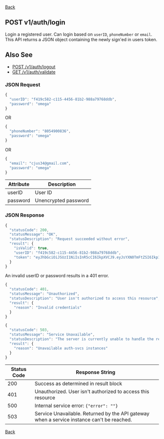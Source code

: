 [Back](README.md)

## POST v1/auth/login
Login a registered user. Can login based on `userID`, `phoneNumber` or `email`.
This API returns a JSON object containing the newly sign'ed in users token.

## Also See
* [POST /v1/auth/logout](./api-logout-v1.md)
* [GET /v1/auth/validate](./api-validate-v1.md)

### JSON Request

```javascript
{  
  "userID": "f419c582-c115-4456-81b2-988a79768ddb",
  "password": "omega"
}
```

OR

```javascript
{
  "phoneNumber": "8054900836",
  "password": "omega"
}
```

OR

```javascript
{
  "email": "cjus34@gmail.com",
  "password": "omega"
}
```

Attribute |	Description
--- | ---
userID | User ID
password | Unencrypted password

### JSON Response

```javascript
{
  "statusCode": 200,
  "statusMessage": "OK",
  "statusDescription": "Request succeeded without error",
  "result": {
    "isValid": true,
    "userID": "f419c582-c115-4456-81b2-988a79768ddb",
    "token": "eyJhbGciOiJSUzI1NiIsInR5cCI6IkpXVCJ9.eyJsYXN0TmFtZSI6Ikp1c3Rpbmlhbm8iLCJmaXJzdE5hbWUiOiJDYXJsb3MiLCJyb2xlcyI6WyJ1c2VyIiwiYWRtaW4iXSwidWlkIjoiOGNhMGMzZGEtMjk0Ni00NTRkLWE0NjMtNDYwNjVjNDdjYzQzIiwidXNlck5hbWUiOiJjYXJsb3NqIiwiaXNzdWVyIjoidXJuOmF1dGgiLCJleHAiOjE0ODI3Njk4MjUsImlhdCI6MTQ4Mjc2NjIyNX0.Lr2TFDTRivFJC6LyRM8JDTq09SgLdmG6bI47Gg4GKxr-60RE9-HYAFKV89pjGlMr8O4CUTgkiI8PmT08Q108dbq52ybqtPVpfnaG6wt0HD72yGfE_EuLtLqtgg-lsa2C-MN2DM9rakiWaSd3PexQsa3DPo1PaK2DLf4ywRbf3F0"
  }
}
```

An invalid userID or password results in a 401 error.

```javascript
{
  "statusCode": 401,
  "statusMessage": "Unauthorized",
  "statusDescription": "User isn't authorized to access this resource",
  "result": {
    "reason": "Invalid credentials"
  }
}
```

```javascript
{
  "statusCode": 503,
  "statusMessage": "Service Unavailable",
  "statusDescription": "The server is currently unable to handle the request due to a temporary overloading or maintenance of the server. The implication is that this is a temporary condition which will be alleviated after some delay",
  "result": {
    "reason": "Unavailable auth-svcs instances"
  }
}
```

Status Code | Response String
--- | ---
200 | Success as determined in result block
401 | Unauthorized. User isn't authorized to access this resource
500 |	Internal service error: ```{"error": ""}```
503 | Service Unavailable. Returned by the API gateway when a service instance can't be reached.

[Back](README.md)
